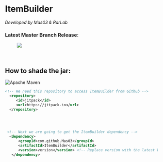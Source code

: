 # ItemBuilder
*Developed by Mas03 & RarLab*

### Latest Master Branch Release:

&nbsp;&nbsp;&nbsp;&nbsp;&nbsp;&nbsp;&nbsp;&nbsp;&nbsp;&nbsp;[![](https://jitpack.io/v/Mas03/ItemBuilder.svg)](https://jitpack.io/#Mas03/ItemBuilder)

&nbsp;
## How to shade the jar:
   
   ![Apache Maven](https://maven.apache.org/images/maven-logo-black-on-white.png)

```xml
<!-- We need this repository to access ItemBuilder from Github -->
  <repository>
     <id>jitpack</id>
     <url>https://jitpack.io</url>
  </repository> 
       
```
&nbsp;
```xml
 <!-- Next we are going to get the ItemBuilder dependency -->
  <dependency>
      <groupId>com.github.Mas03</groupId>
      <artifactId>ItemBuilder</artifactId>
      <version>version</version> <!-- Replace version with the latest branch release you are using.-->
   </dependency>
```  
&nbsp;
